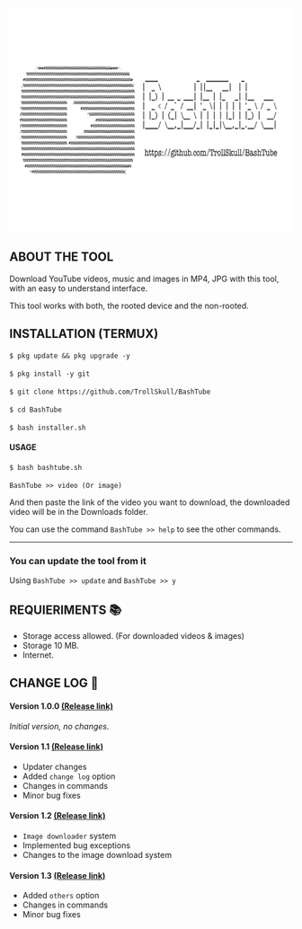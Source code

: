 <p align="center">
<img src="/resources/bashtube.jpg" width="800" height="400"/>

## ABOUT THE TOOL


Download YouTube videos, music and images in MP4, JPG with this tool, with an easy to understand interface.

This tool works with both, the rooted device and the non-rooted.

## INSTALLATION (TERMUX)
```
$ pkg update && pkg upgrade -y

$ pkg install -y git 

$ git clone https://github.com/TrollSkull/BashTube 

$ cd BashTube 

$ bash installer.sh 
```
#### USAGE
```
$ bash bashtube.sh

BashTube >> video (Or image)
```
And then paste the link of the video you want to download, the downloaded video will be in the Downloads folder.

You can use the command `BashTube >> help` to see the other commands.

------------------------------------------------------------------------

### You can update the tool from it

Using `BashTube >> update` and `BashTube >> y`

## REQUIERIMENTS 📚
- Storage access allowed. (For downloaded videos & images)
- Storage 10 MB.
- Internet.

## CHANGE LOG 📜
#### Version 1.0.0  <a href="https://github.com/TrollSkull/BashTube/releases/tag/v1.0.0">(Release link)</a>

_Initial version, no changes._ 

#### Version 1.1 <a href="https://github.com/TrollSkull/BashTube/releases/tag/v1.1.0">(Release link)</a>
- Updater changes
- Added `change log` option
- Changes in commands
- Minor bug fixes

#### Version 1.2 <a href="https://github.com/TrollSkull/BashTube/releases/tag/v1.2.0">(Release link)</a>
- `Image downloader` system
- Implemented bug exceptions
- Changes to the image download system

#### Version 1.3 <a href="https://github.com/TrollSkull/BashTube/releases/tag/v1.3.0">(Release link)</a>
- Added `others` option
- Changes in commands
- Minor bug fixes
